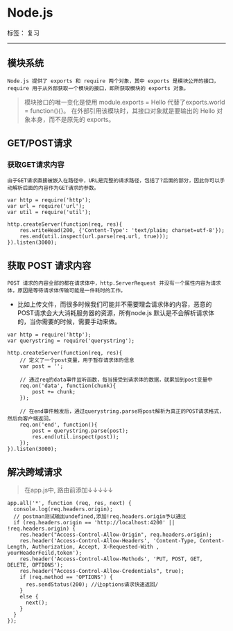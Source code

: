 ﻿# Node.js
标签： 复习

---

## 模块系统

    Node.js 提供了 exports 和 require 两个对象，其中 exports 是模块公开的接口，require 用于从外部获取一个模块的接口，即所获取模块的 exports 对象。

> 模块接口的唯一变化是使用 module.exports = Hello 代替了exports.world = function(){}。 在外部引用该模块时，其接口对象就是要输出的 Hello 对象本身，而不是原先的 exports。

## GET/POST请求

### 获取GET请求内容

    由于GET请求直接被嵌入在路径中，URL是完整的请求路径，包括了?后面的部分，因此你可以手动解析后面的内容作为GET请求的参数。
    
```
var http = require('http');
var url = require('url');
var util = require('util');
 
http.createServer(function(req, res){
    res.writeHead(200, {'Content-Type': 'text/plain; charset=utf-8'});
    res.end(util.inspect(url.parse(req.url, true)));
}).listen(3000);
```

## 获取 POST 请求内容

    POST 请求的内容全部的都在请求体中，http.ServerRequest 并没有一个属性内容为请求体，原因是等待请求体传输可能是一件耗时的工作。

* 比如上传文件，而很多时候我们可能并不需要理会请求体的内容，恶意的POST请求会大大消耗服务器的资源，所有node.js 默认是不会解析请求体的，当你需要的时候，需要手动来做。

```
var http = require('http');
var querystring = require('querystring');
 
http.createServer(function(req, res){
    // 定义了一个post变量，用于暂存请求体的信息
    var post = '';     
 
    // 通过req的data事件监听函数，每当接受到请求体的数据，就累加到post变量中
    req.on('data', function(chunk){    
        post += chunk;
    });
 
    // 在end事件触发后，通过querystring.parse将post解析为真正的POST请求格式，然后向客户端返回。
    req.on('end', function(){    
        post = querystring.parse(post);
        res.end(util.inspect(post));
    });
}).listen(3000);
```
## 解决跨域请求
> 在app.js中, 路由前添加↓↓↓↓↓
```
app.all('*', function (req, res, next) {
  console.log(req.headers.origin);
  // postman测试输出undefined,添加!req.headers.origin予以通过
  if (req.headers.origin == 'http://localhost:4200' || !req.headers.origin) { 
    res.header("Access-Control-Allow-Origin", req.headers.origin);
    res.header('Access-Control-Allow-Headers', 'Content-Type, Content-Length, Authorization, Accept, X-Requested-With , yourHeaderFeild,token');
    res.header('Access-Control-Allow-Methods', 'PUT, POST, GET, DELETE, OPTIONS');
    res.header("Access-Control-Allow-Credentials", true);
    if (req.method == 'OPTIONS') {
      res.sendStatus(200); //让options请求快速返回/
    }
    else {
      next();
    }
  }
});
```

